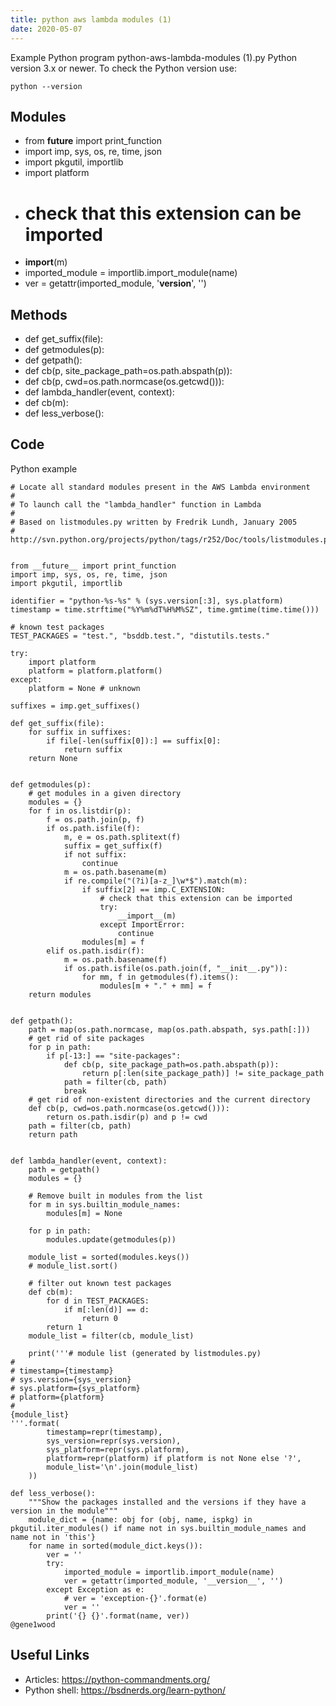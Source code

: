 ```yaml
---
title: python aws lambda modules (1)
date: 2020-05-07
---
```

Example Python program python-aws-lambda-modules (1).py
Python version 3.x or newer.
To check the Python version use:

    python --version

## Modules

* from __future__ import print_function
* import imp, sys, os, re, time, json
* import pkgutil, importlib
* import platform
* # check that this extension can be imported
* __import__(m)
* imported_module = importlib.import_module(name)
* ver = getattr(imported_module, '__version__', '')

## Methods

* def get_suffix(file):
* def getmodules(p):
* def getpath():
* def cb(p, site_package_path=os.path.abspath(p)):
* def cb(p, cwd=os.path.normcase(os.getcwd())):
* def lambda_handler(event, context):
* def cb(m):
* def less_verbose():

## Code

Python example

    # Locate all standard modules present in the AWS Lambda environment
    #
    # To launch call the "lambda_handler" function in Lambda
    #
    # Based on listmodules.py written by Fredrik Lundh, January 2005
    # http://svn.python.org/projects/python/tags/r252/Doc/tools/listmodules.py
    
    
    from __future__ import print_function
    import imp, sys, os, re, time, json
    import pkgutil, importlib
    
    identifier = "python-%s-%s" % (sys.version[:3], sys.platform)
    timestamp = time.strftime("%Y%m%dT%H%M%SZ", time.gmtime(time.time()))
    
    # known test packages
    TEST_PACKAGES = "test.", "bsddb.test.", "distutils.tests."
    
    try:
        import platform
        platform = platform.platform()
    except:
        platform = None # unknown
    
    suffixes = imp.get_suffixes()
    
    def get_suffix(file):
        for suffix in suffixes:
            if file[-len(suffix[0]):] == suffix[0]:
                return suffix
        return None
    
    
    def getmodules(p):
        # get modules in a given directory
        modules = {}
        for f in os.listdir(p):
            f = os.path.join(p, f)
            if os.path.isfile(f):
                m, e = os.path.splitext(f)
                suffix = get_suffix(f)
                if not suffix:
                    continue
                m = os.path.basename(m)
                if re.compile("(?i)[a-z_]\w*$").match(m):
                    if suffix[2] == imp.C_EXTENSION:
                        # check that this extension can be imported
                        try:
                            __import__(m)
                        except ImportError:
                            continue
                    modules[m] = f
            elif os.path.isdir(f):
                m = os.path.basename(f)
                if os.path.isfile(os.path.join(f, "__init__.py")):
                    for mm, f in getmodules(f).items():
                        modules[m + "." + mm] = f
        return modules
    
    
    def getpath():
        path = map(os.path.normcase, map(os.path.abspath, sys.path[:]))
        # get rid of site packages
        for p in path:
            if p[-13:] == "site-packages":
                def cb(p, site_package_path=os.path.abspath(p)):
                    return p[:len(site_package_path)] != site_package_path
                path = filter(cb, path)
                break
        # get rid of non-existent directories and the current directory
        def cb(p, cwd=os.path.normcase(os.getcwd())):
            return os.path.isdir(p) and p != cwd
        path = filter(cb, path)
        return path
    
    
    def lambda_handler(event, context):
        path = getpath()
        modules = {}
    
        # Remove built in modules from the list
        for m in sys.builtin_module_names:
            modules[m] = None
    
        for p in path:
            modules.update(getmodules(p))
    
        module_list = sorted(modules.keys())
        # module_list.sort()
    
        # filter out known test packages
        def cb(m):
            for d in TEST_PACKAGES:
                if m[:len(d)] == d:
                    return 0
            return 1
        module_list = filter(cb, module_list)
    
        print('''# module list (generated by listmodules.py)
    #
    # timestamp={timestamp}
    # sys.version={sys_version}
    # sys.platform={sys_platform}
    # platform={platform}
    #
    {module_list}
    '''.format(
            timestamp=repr(timestamp),
            sys_version=repr(sys.version),
            sys_platform=repr(sys.platform),
            platform=repr(platform) if platform is not None else '?',
            module_list='\n'.join(module_list)
        ))
    
    def less_verbose():
        """Show the packages installed and the versions if they have a version in the module"""
        module_dict = {name: obj for (obj, name, ispkg) in pkgutil.iter_modules() if name not in sys.builtin_module_names and name not in 'this'}
        for name in sorted(module_dict.keys()):
            ver = ''
            try:
                imported_module = importlib.import_module(name)
                ver = getattr(imported_module, '__version__', '')
            except Exception as e:
                # ver = 'exception-{}'.format(e)
                ver = ''
            print('{} {}'.format(name, ver))
    @gene1wood
    

## Useful Links

- Articles: https://python-commandments.org/
- Python shell: https://bsdnerds.org/learn-python/
